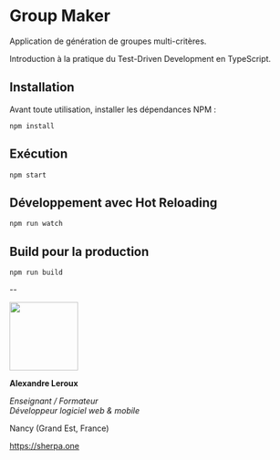 # Group Maker

Application de génération de groupes multi-critères. 

Introduction à la pratique du Test-Driven Development en TypeScript.

## Installation

Avant toute utilisation, installer les dépendances NPM :

`npm install`

## Exécution

`npm start`

## Développement avec Hot Reloading

`npm run watch`

## Build pour la production

`npm run build`


--

<img src="https://sherpa.one/images/sherpa-logotype.png" width="120px">

__Alexandre Leroux__

_Enseignant / Formateur_<br>
_Développeur logiciel web & mobile_

Nancy (Grand Est, France)

https://sherpa.one
